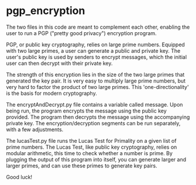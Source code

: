 # pgp_encryption
 
The two files in this code are meant to complement each other, enabling the user to
run a PGP ("pretty good privacy") encryption program. 

PGP, or public key cryptography, relies on large prime numbers. Equipped with two large primes, a user can generate a public and private key. The user's public key is used by senders to encrypt messages, which the initial user can then decrypt with their private key.

The strength of this encryption lies in the size of the two large primes that generated the key pair. It is very easy to multiply large prime numbers, but very hard to factor the product of two large primes. This 'one-directionality' is the basis for modern cryptography.

The encryptAndDecrypt.py file contains a variable called message. Upon being run, the program encrypts the message using the public key provided. The program then decrypts the message using the accompanying private key. The encryption/decryption segments can be run separately, with a few adjustments.

The lucasTest.py file runs the Lucas Test for Primality on a given list of prime numbers. The Lucas Test, like public key cryptography, relies on modular arithmetic, this time to check whether a number is prime. By plugging the output of this program into itself, you can generate larger and larger primes, and can use these primes to generate key pairs.

Good luck!